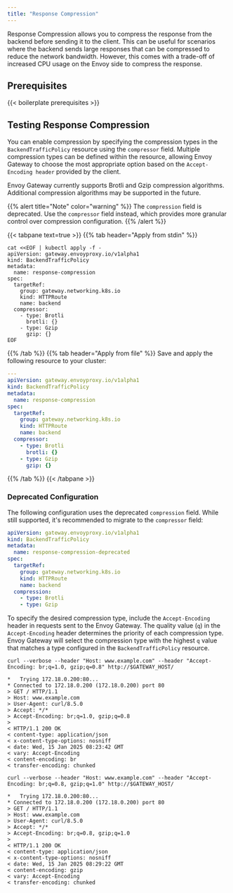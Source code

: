 ```yaml
---
title: "Response Compression"
---
```


Response Compression allows you to compress the response from the backend before sending it to the client. This can be useful for scenarios where the backend sends large responses that can be compressed to reduce the network bandwidth. However, this comes with a trade-off of increased CPU usage on the Envoy side to compress the response.

## Prerequisites

{{< boilerplate prerequisites >}}

## Testing Response Compression

You can enable compression by specifying the compression types in the `BackendTrafficPolicy` resource using the `compressor` field.
Multiple compression types can be defined within the resource, allowing Envoy Gateway to choose the most appropriate option based on the `Accept-Encoding header` provided by the client.

Envoy Gateway currently supports Brotli and Gzip compression algorithms. Additional compression algorithms may be supported in the future.

{{% alert title="Note" color="warning" %}}
The `compression` field is deprecated. Use the `compressor` field instead, which provides more granular control over compression configuration.
{{% /alert %}}

{{< tabpane text=true >}}
{{% tab header="Apply from stdin" %}}

```shell
cat <<EOF | kubectl apply -f -
apiVersion: gateway.envoyproxy.io/v1alpha1
kind: BackendTrafficPolicy
metadata:
  name: response-compression
spec:
  targetRef:
    group: gateway.networking.k8s.io
    kind: HTTPRoute
    name: backend
  compressor:
    - type: Brotli
      brotli: {}
    - type: Gzip
      gzip: {}
EOF
```

{{% /tab %}}
{{% tab header="Apply from file" %}}
Save and apply the following resource to your cluster:

```yaml
---
apiVersion: gateway.envoyproxy.io/v1alpha1
kind: BackendTrafficPolicy
metadata:
  name: response-compression
spec:
  targetRef:
    group: gateway.networking.k8s.io
    kind: HTTPRoute
    name: backend
  compressor:
    - type: Brotli
      brotli: {}
    - type: Gzip
      gzip: {}
```

{{% /tab %}}
{{< /tabpane >}}

### Deprecated Configuration

The following configuration uses the deprecated `compression` field. While still supported, it's recommended to migrate to the `compressor` field:

```yaml
apiVersion: gateway.envoyproxy.io/v1alpha1
kind: BackendTrafficPolicy
metadata:
  name: response-compression-deprecated
spec:
  targetRef:
    group: gateway.networking.k8s.io
    kind: HTTPRoute
    name: backend
  compression:
    - type: Brotli
    - type: Gzip
```

To specify the desired compression type, include the `Accept-Encoding` header in requests sent to the Envoy Gateway. The quality value (`q`) in the `Accept-Encoding` header determines the priority of each compression type. Envoy Gateway will select the compression type with the highest `q` value that matches a type configured in the `BackendTrafficPolicy` resource.

```shell
curl --verbose --header "Host: www.example.com" --header "Accept-Encoding: br;q=1.0, gzip;q=0.8" http://$GATEWAY_HOST/
```

```console
*   Trying 172.18.0.200:80...
* Connected to 172.18.0.200 (172.18.0.200) port 80
> GET / HTTP/1.1
> Host: www.example.com
> User-Agent: curl/8.5.0
> Accept: */*
> Accept-Encoding: br;q=1.0, gzip;q=0.8
>
< HTTP/1.1 200 OK
< content-type: application/json
< x-content-type-options: nosniff
< date: Wed, 15 Jan 2025 08:23:42 GMT
< vary: Accept-Encoding
< content-encoding: br
< transfer-encoding: chunked
```

```shell
curl --verbose --header "Host: www.example.com" --header "Accept-Encoding: br;q=0.8, gzip;q=1.0" http://$GATEWAY_HOST/
```

```console
*   Trying 172.18.0.200:80...
* Connected to 172.18.0.200 (172.18.0.200) port 80
> GET / HTTP/1.1
> Host: www.example.com
> User-Agent: curl/8.5.0
> Accept: */*
> Accept-Encoding: br;q=0.8, gzip;q=1.0
>
< HTTP/1.1 200 OK
< content-type: application/json
< x-content-type-options: nosniff
< date: Wed, 15 Jan 2025 08:29:22 GMT
< content-encoding: gzip
< vary: Accept-Encoding
< transfer-encoding: chunked
```
